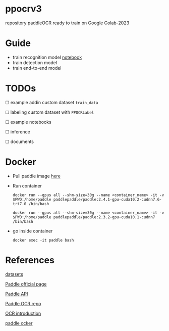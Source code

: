 # ppocrv3
repository paddleOCR ready to train on Google Colab-2023

# Guide

- train recognition model [notebook](notebooks/train_rec.ipynb)
- train detection model
- train end-to-end model

# TODOs

☐ example addin custom dataset `train_data`

☐ labeling custom dataset with `PPOCRLabel`

☐ example notebooks

☐ inference

☐ documents

# Docker

- Pull paddle image [here](https://hub.docker.com/r/paddlepaddle/paddle)

- Run container

      docker run --gpus all --shm-size=30g --name <container_name> -it -v $PWD:/home/paddle paddlepaddle/paddle:2.4.1-gpu-cuda10.2-cudnn7.6-trt7.0 /bin/bash

      docker run --gpus all --shm-size=30g --name <container_name> -it -v $PWD:/home/paddle paddlepaddle/paddle:2.3.2-gpu-cuda10.1-cudnn7 /bin/bash

- go inside container

      docker exec -it paddle bash

# References

[datasets](https://github.com/HCIILAB/Scene-Text-Detection#11-Horizontal-Text-Datasets)

[Paddle official page](https://www.paddlepaddle.org.cn/en)

[Paddle API](https://www.paddlepaddle.org.cn/documentation/docs/en/api/index_en.html)

[Paddle OCR repo](https://github.com/PaddlePaddle/PaddleOCR)

[OCR introduction](https://github.com/PaddlePaddle/PaddleOCR/blob/release/2.6/doc/doc_en/ppocr_introduction_en.md)

[paddle ocker](https://hub.docker.com/r/paddlepaddle/paddle)
